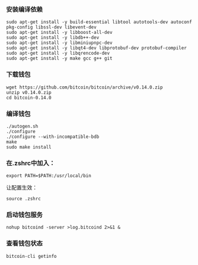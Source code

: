 ### 安装编译依赖
```
sudo apt-get install -y build-essential libtool autotools-dev autoconf pkg-config libssl-dev libevent-dev
sudo apt-get install -y libboost-all-dev
sudo apt-get install -y libdb++-dev
sudo apt-get install -y libminiupnpc-dev
sudo apt-get install -y libqt4-dev libprotobuf-dev protobuf-compiler
sudo apt-get install -y libqrencode-dev
sudo apt-get install -y make gcc g++ git
```

### 下载钱包
```
wget https://github.com/bitcoin/bitcoin/archive/v0.14.0.zip
unzip v0.14.0.zip
cd bitcoin-0.14.0
```

### 编译钱包
```
./autogen.sh
./configure
./configure --with-incompatible-bdb
make
sudo make install
```

### 在.zshrc中加入：
```
export PATH=$PATH:/usr/local/bin
```
让配置生效：
```
source .zshrc
```

### 启动钱包服务
```
nohup bitcoind -server >log.bitcoind 2>&1 &
```

### 查看钱包状态
```
bitcoin-cli getinfo
```

